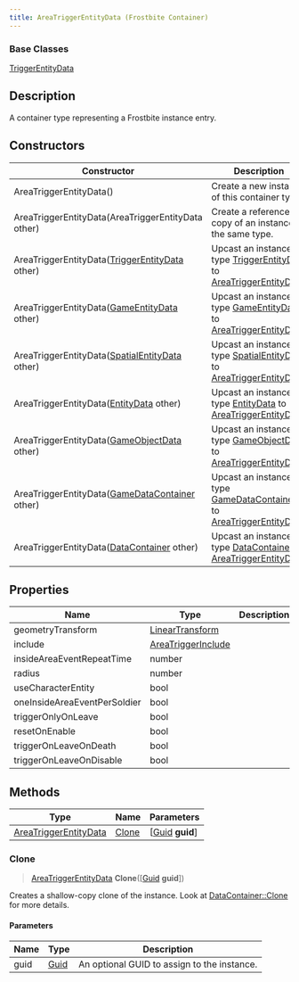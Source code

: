 ```yaml
---
title: AreaTriggerEntityData (Frostbite Container)
---
```

### Base Classes

[TriggerEntityData](TriggerEntityData)

## Description

A container type representing a Frostbite instance entry.

## Constructors

| Constructor                                                                      | Description                                                                                                                       |
| -------------------------------------------------------------------------------- | --------------------------------------------------------------------------------------------------------------------------------- |
| AreaTriggerEntityData()                                                          | Create a new instance of this container type.                                                                                     |
| AreaTriggerEntityData(AreaTriggerEntityData other)                               | Create a reference copy of an instance of the same type.                                                                          |
| AreaTriggerEntityData([TriggerEntityData](TriggerEntityData) other)              | Upcast an instance of type [TriggerEntityData](TriggerEntityData) to [AreaTriggerEntityData](AreaTriggerEntityData).              |
| AreaTriggerEntityData([GameEntityData](GameEntityData) other)                    | Upcast an instance of type [GameEntityData](GameEntityData) to [AreaTriggerEntityData](AreaTriggerEntityData).                    |
| AreaTriggerEntityData([SpatialEntityData](SpatialEntityData) other)              | Upcast an instance of type [SpatialEntityData](SpatialEntityData) to [AreaTriggerEntityData](AreaTriggerEntityData).              |
| AreaTriggerEntityData([EntityData](EntityData) other)                            | Upcast an instance of type [EntityData](EntityData) to [AreaTriggerEntityData](AreaTriggerEntityData).                            |
| AreaTriggerEntityData([GameObjectData](GameObjectData) other)                    | Upcast an instance of type [GameObjectData](GameObjectData) to [AreaTriggerEntityData](AreaTriggerEntityData).                    |
| AreaTriggerEntityData([GameDataContainer](GameDataContainer) other)              | Upcast an instance of type [GameDataContainer](GameDataContainer) to [AreaTriggerEntityData](AreaTriggerEntityData).              |
| AreaTriggerEntityData([DataContainer](/vext/ref/cls/shr/datacontainer) other) | Upcast an instance of type [DataContainer](/vext/ref/cls/shr/datacontainer) to [AreaTriggerEntityData](AreaTriggerEntityData). |

## Properties

| Name                         | Type                                                    | Description |
| ---------------------------- | ------------------------------------------------------- | ----------- |
| geometryTransform            | [LinearTransform](/vext/ref/cls/shr/LinearTransform) |             |
| include                      | [AreaTriggerInclude](AreaTriggerInclude)                |             |
| insideAreaEventRepeatTime    | number                                                  |             |
| radius                       | number                                                  |             |
| useCharacterEntity           | bool                                                    |             |
| oneInsideAreaEventPerSoldier | bool                                                    |             |
| triggerOnlyOnLeave           | bool                                                    |             |
| resetOnEnable                | bool                                                    |             |
| triggerOnLeaveOnDeath        | bool                                                    |             |
| triggerOnLeaveOnDisable      | bool                                                    |             |

## Methods

| Type                                           | Name            | Parameters                                     |
| ---------------------------------------------- | --------------- | ---------------------------------------------- |
| [AreaTriggerEntityData](AreaTriggerEntityData) | [Clone](#clone) | \[[Guid](/vext/ref/cls/shr/guid) **guid**\] |

### Clone

> [AreaTriggerEntityData](AreaTriggerEntityData) **Clone**(\[[Guid](/vext/ref/cls/shr/guid) **guid**\])

Creates a shallow-copy clone of the instance. Look at [DataContainer::Clone](/vext/ref/cls/shr/datacontainer#clone) for more details.

#### Parameters

| Name | Type         | Description                                 |
| ---- | ------------ | ------------------------------------------- |
| guid | [Guid](Guid) | An optional GUID to assign to the instance. |
